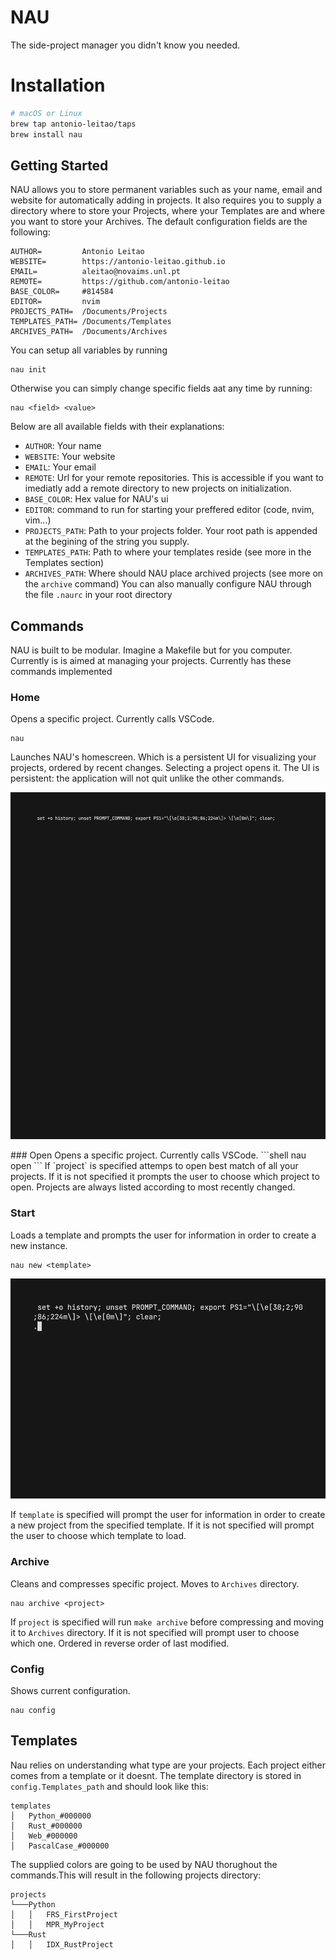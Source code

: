 # NAU 
The side-project manager you didn't know you needed.
# Installation
```bash
# macOS or Linux
brew tap antonio-leitao/taps
brew install nau
```
## Getting Started 
NAU allows you to store permanent variables such as your name, email and website for automatically adding in projects.
It also requires you to supply a directory where to store your Projects, where your Templates are and where you want to store your Archives.
The default configuration fields are the following:
```text
AUTHOR=         Antonio Leitao
WEBSITE=        https://antonio-leitao.github.io
EMAIL=          aleitao@novaims.unl.pt
REMOTE=         https://github.com/antonio-leitao
BASE_COLOR=     #814584
EDITOR=         nvim
PROJECTS_PATH=  /Documents/Projects
TEMPLATES_PATH= /Documents/Templates
ARCHIVES_PATH=  /Documents/Archives
```
You can setup all variables by running
```shell
nau init
```
Otherwise you can simply change specific fields aat any time by running:

```shell
nau <field> <value>
```
Below are all available fields with their explanations:
- `AUTHOR`: Your name
- `WEBSITE`: Your website 
- `EMAIL`: Your email 
- `REMOTE`: Url for your remote repositories. This is accessible if you want to imediatly add a remote directory to new projects on initialization.
- `BASE_COLOR`: Hex value for NAU's ui
- `EDITOR`: command to run for starting your preffered editor (code, nvim, vim...)
- `PROJECTS_PATH`: Path to your projects folder. Your root path is appended at the begining of the string you supply.
- `TEMPLATES_PATH`: Path to where your templates reside (see more in the Templates section)
- `ARCHIVES_PATH`: Where should NAU place archived projects (see more on the `archive` command)
You can also manually configure NAU through the file `.naurc` in your root directory
## Commands

NAU is built to be modular. Imagine a Makefile but for you computer. Currently is is aimed at managing your projects. Currently has these commands implemented

### Home 
Opens a specific project. Currently calls VSCode.
```shell
nau  
```
Launches NAU's homescreen. Which is a persistent UI for visualizing your projects, ordered by recent changes. Selecting a project opens it. The UI is persistent: the application will not quit unlike the other commands.

<p align="center">
<img alt="NAU demo" src="assets/nau.gif" width="600" />
</p>
### Open
Opens a specific project. Currently calls VSCode.
```shell
nau open <project>
```
If `project` is specified attemps to open best match of all your projects. If it is not specified it prompts the user to choose which project to open. Projects are always listed according to most recently changed.

### Start
Loads a template and prompts the user for information in order to create a new instance.
```shell
nau new <template>
```
<p align="center">
<img alt="NAU demo" src="assets/new.gif" width="600" />
</p>

If `template` is specified will prompt the user for information in order to create a new project from the specified template. If it is not specified will prompt the user to choose which template to load.

### Archive
Cleans and compresses specific project. Moves to `Archives` directory.
```shell
nau archive <project>
```
If `project` is specified will run `make archive` before compressing and moving it to `Archives` directory. If it is not specified will prompt user to choose which one. Ordered in reverse order of last modified.

### Config
Shows current configuration.
```shell
nau config
```

## Templates
Nau relies on understanding what type are your projects. Each project either comes from a template or it doesnt. The template directory is stored in `config.Templates_path` and should look like this:
```text
templates
│   Python_#000000
│   Rust_#000000
│   Web_#000000
│   PascalCase_#000000
```
The supplied colors are going to be used by NAU thorughout the commands.This will result in the following projects directory:
```text
projects
└───Python
│   │   FRS_FirstProject
│   │   MPR_MyProject
└───Rust
│   │   IDX_RustProject
```

